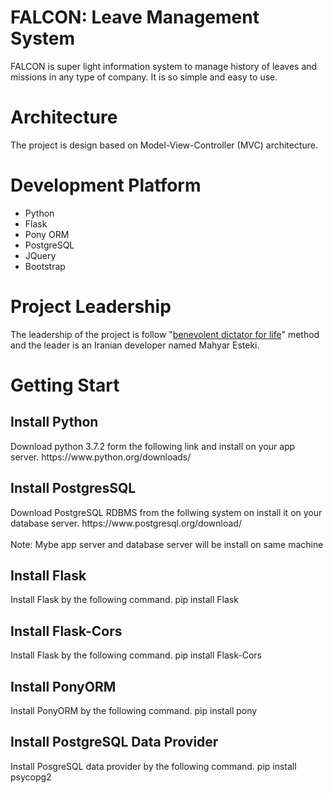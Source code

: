 # FALCON: Leave Management System
FALCON is super light information system to manage history of leaves and missions in any type of company. It is so simple and easy to use.

# Architecture
The project is design based on Model-View-Controller (MVC) architecture. 

# Development Platform
<ul>
  <li>Python</li>
  <li>Flask</li>
  <li>Pony ORM</li>
  <li>PostgreSQL</li>
  <li>JQuery</li>
  <li>Bootstrap</li>
</ul>

# Project Leadership
The leadership of the project is follow "<a href="https://en.wikipedia.org/wiki/Benevolent_dictator_for_life">benevolent dictator for life</a>" method and the leader is an Iranian developer named Mahyar Esteki.

# Getting Start
<h2>Install Python</h2>
Download python 3.7.2 form the following link and install on your app server.
https://www.python.org/downloads/

<h2>Install PostgresSQL</h2>
Download PostgreSQL RDBMS from the follwing system on install it on your database server.
https://www.postgresql.org/download/
<br/><br/>
Note: Mybe app server and database server will be install on same machine

<h2>Install Flask</h2>
Install Flask by the following command.
pip install Flask

<h2>Install Flask-Cors</h2>
Install Flask by the following command.
pip install Flask-Cors

<h2>Install PonyORM</h2>
Install PonyORM by the following command.
pip install pony

<h2>Install PostgreSQL Data Provider</h2>
Install PosgreSQL data provider by the following command.
pip install psycopg2
